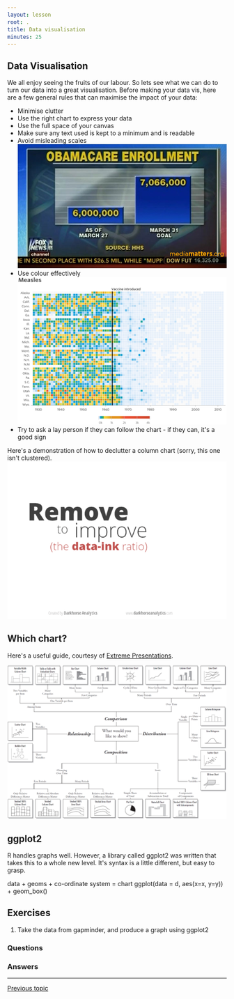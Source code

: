 ```yaml
---
layout: lesson
root: .
title: Data visualisation
minutes: 25
---
```


<!-- rename file with the lesson name replacing template -->

<!--## Learning Objectives -->

<!--     

* aesthetics in ggplot
* Revisit ggplot with all the nicer options for facetting, colour size
        - [ ] maybe get them to plot hrate and mortality with sample size etc
        - [ ]

 -->

## Data Visualisation

We all enjoy seeing the fruits of our labour. So lets see what we can do to turn our data into a great visualisation. Before making your data vis, here are a few general rules that can maximise the impact of your data:
- Minimise clutter
- Use the right chart to express your data
- Use the full space of your canvas
- Make sure any text used is kept to a minimum and is readable
- Avoid misleading scales
![](img/deceptive_scaling_1.jpg)
- Use colour effectively
![](img/measles.png)
- Try to ask a lay person if they can follow the chart - if they can, it's a good sign

Here's a demonstration of how to declutter a column chart (sorry, this one isn't clustered).
![](img/better_plots.gif)

## Which chart?

Here's a useful guide, courtesy of [Extreme Presentations](http://extremepresentation.typepad.com/files/choosing-a-good-chart-09.pdf).

![](img/which_chart.png)

## ggplot2

R handles graphs well. However, a library called ggplot2 was written that takes this to a whole new level. It's syntax is a little different, but easy to grasp.

data + geoms + co-ordinate system = chart
ggplot(data = d, aes(x=x, y=y)) + geom_box()

## Exercises

1. Take the data from gapminder, and produce a graph using ggplot2

### Questions

### Answers



---

[Previous topic](05-lesson-05-just-enough-statistics.html)
